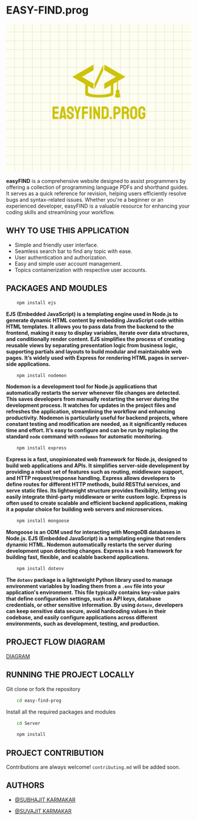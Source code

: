 
# EASY-FIND.prog

![Logo](./LOGO.png)

**easyFIND** is a comprehensive website designed to assist programmers by offering a collection of programming language PDFs and shorthand guides. It serves as a quick reference for revision, helping users efficiently resolve bugs and syntax-related issues. Whether you're a beginner or an experienced developer, easyFIND is a valuable resource for enhancing your coding skills and streamlining your workflow.


## WHY TO USE THIS APPLICATION

- Simple and friendly user interface.
- Seamless search bar to find any topic with ease.
- User authentication and authorization.
- Easy and simple user account management.
- Topics containerization with respective user accounts.



## PACKAGES AND MOUDLES

```bash
    npm install ejs
```

**EJS (Embedded JavaScript) is a templating engine used in Node.js to generate dynamic HTML content by embedding JavaScript code within HTML templates. It allows you to pass data from the backend to the frontend, making it easy to display variables, iterate over data structures, and conditionally render content. EJS simplifies the process of creating reusable views by separating presentation logic from business logic, supporting partials and layouts to build modular and maintainable web pages. It’s widely used with Express for rendering HTML pages in server-side applications.**


```bash
    npm install nodemon
```

**Nodemon is a development tool for Node.js applications that automatically restarts the server whenever file changes are detected. This saves developers from manually restarting the server during the development process. It watches for updates in the project files and refreshes the application, streamlining the workflow and enhancing productivity. Nodemon is particularly useful for backend projects, where constant testing and modification are needed, as it significantly reduces time and effort. It’s easy to configure and can be run by replacing the standard `node` command with `nodemon` for automatic monitoring.**

```bash
    npm install express
```

**Express is a fast, unopinionated web framework for Node.js, designed to build web applications and APIs. It simplifies server-side development by providing a robust set of features such as routing, middleware support, and HTTP request/response handling. Express allows developers to define routes for different HTTP methods, build RESTful services, and serve static files. Its lightweight structure provides flexibility, letting you easily integrate third-party middleware or write custom logic. Express is often used to create scalable and efficient backend applications, making it a popular choice for building web servers and microservices.**

```bash
    npm install mongoose
```

**Mongoose is an ODM used for interacting with MongoDB databases in Node.js. EJS (Embedded JavaScript) is a templating engine that renders dynamic HTML. Nodemon automatically restarts the server during development upon detecting changes. Express is a web framework for building fast, flexible, and scalable backend applications.**

```bash
    npm install dotenv
```
**The `dotenv` package is a lightweight Python library used to manage environment variables by loading them from a `.env` file into your application's environment. This file typically contains key-value pairs that define configuration settings, such as API keys, database credentials, or other sensitive information. By using `dotenv`, developers can keep sensitive data secure, avoid hardcoding values in their codebase, and easily configure applications across different environments, such as development, testing, and production.**

## PROJECT FLOW DIAGRAM 
[DIAGRAM]()

## RUNNING THE PROJECT LOCALLY

Git clone or fork the repository

```bash
    cd easy-find-prog
```
Install all the required packages and modules

```bash
    cd Server
```
```bash
    npm install
```
    

## PROJECT CONTRIBUTION

Contributions are always welcome!
`contributing.md` will be added soon.

## AUTHORS

- [@SUBHAJIT KARMAKAR](https://github.com/codeSubhajit0)

- [@SUVAJIT KARMAKAR](https://github.com/SUVAJIT-KARMAKAR) 

